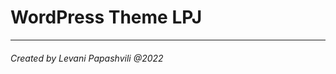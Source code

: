 # WordPress Theme LPJ
<!-- 
##### Requirements -->

<!-- - Node.js
- NPM (Node Package Manager)
- Docker -->
<!-- 
##### Features -->

<!-- ![Docker Build](https://img.shields.io/badge/Docker-00b6f0.svg)
![Wordpress](https://img.shields.io/badge/-WordPress-informational.svg)
![Bootstrap 5](https://img.shields.io/badge/5-Bootstrap-blueviolet)
![CSS SACC](https://img.shields.io/badge/CSS-SASS-ff69b4)
![Laracel](https://img.shields.io/badge/Build-Laracel-red)
![E-Commerce WooCommerce](https://img.shields.io/badge/E--Commerce-WooCommerce-blueviolet)

This is a WordPress theme from scratch, and incorporate WooCommerce into it. You can customise it with CSS how you want.

- Creating a new WordPress theme from scratch.
- Using Menus, Widgets and Post Thumbnails.
- Using Custom logo.
- Different WordPress page templates.
- Using Custom WordPress walker.
- Bootstrap carousel.
- Bootstrap cards.
- Bootstrap nav.
- Bootstrap pagination.
- images custome sizes.

I am using Webpack to combine my SASS and JS, but you do not have to use it if you do not want to. You can simply enqueue your CSS and JS directly in `functions.php`. -->

<!-- ##### TECH

- Webpack (from Laravel)
- CSS
- SASS
- HTML
- jQuery
- Bootstrap 5
- Javascript
- WordPress
- Docker
- NPM
- Node.js -->

<hr>

###### Created by Levani Papashvili @2022

<!-- ### To access phpmyadmin, go to http://localhost:8080/ Username: root Password: somewordpress -->
<!-- ### To access wordpress, go to http://localhost Username: admin Password: admin -->

